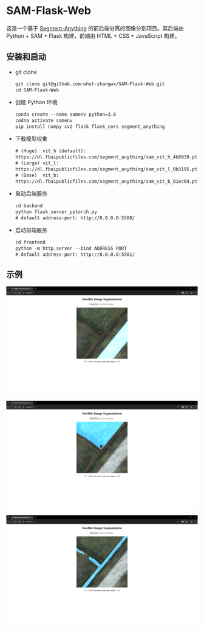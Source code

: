 # SAM-Flask-Web

这是一个基于 [Segment-Anything](https://github.com/facebookresearch/segment-anything) 的前后端分离的图像分割项目。其后端由 Python + SAM + Flask 构建，前端由 HTML + CSS + JavaScript 构建。

## 安装和启动

- git clone

  ```shell
  git clone git@github.com:whut-zhangwx/SAM-Flask-Web.git
  cd SAM-Flask-Web
  ```

- 创建 Python 环境

  ```shell
  conda create --name samenv python=3.8
  codna activate samenv
  pip install numpy cv2 flask flask_cors segment_anything
  ```

- 下载模型权重

  ```shell
  # (Huge)  vit_h (default):
  https://dl.fbaipublicfiles.com/segment_anything/sam_vit_h_4b8939.pth
  # (Large) vit_l:
  https://dl.fbaipublicfiles.com/segment_anything/sam_vit_l_0b3195.pth
  # (Base)  vit_b:
  https://dl.fbaipublicfiles.com/segment_anything/sam_vit_b_01ec64.pth
  ```

- 启动后端服务

  ```shell
  cd backend
  python flask_server_pytorch.py
  # default address-port: http://0.0.0.0:5500/
  ```

- 启动前端服务

  ```shell
  cd frontend
  python -m http.server --bind ADDRESS PORT
  # default address-port: http://0.0.0.0:5501/
  ```

## 示例

![demo1](./assets/frontend_demo1.png)

![demo1](./assets/frontend_demo2.png)

![demo1](./assets/frontend_demo3.png)


